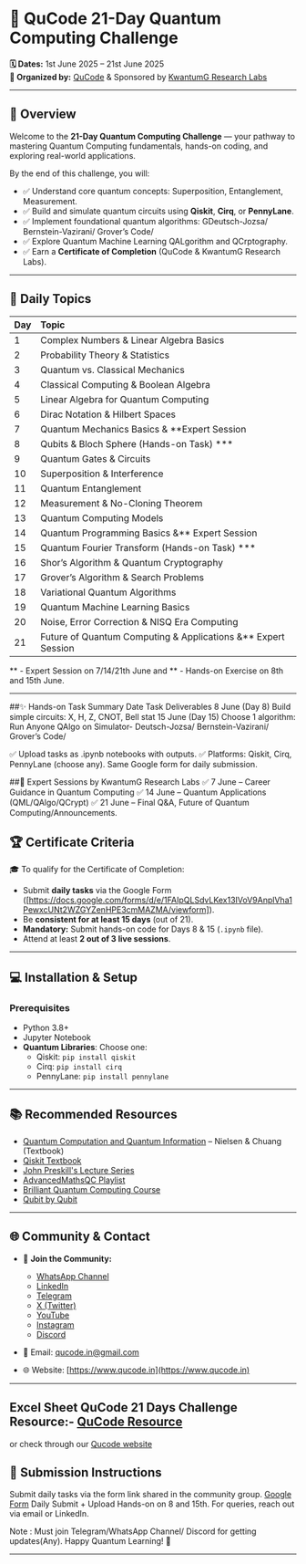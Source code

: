 # 🌌 QuCode 21-Day Quantum Computing Challenge

**🗓️ Dates:** 1st June 2025 – 21st June 2025  
**🧠 Organized by:** [QuCode](https://www.qucode.in) & 
Sponsored by [KwantumG Research Labs](https://kwantumg.com/)  

---

## 🚀 Overview

Welcome to the **21-Day Quantum Computing Challenge** — your pathway to mastering Quantum Computing fundamentals, hands-on coding, and exploring real-world applications.

By the end of this challenge, you will:
- ✅ Understand core quantum concepts: Superposition, Entanglement, Measurement.
- ✅ Build and simulate quantum circuits using **Qiskit**, **Cirq**, or **PennyLane**.
- ✅ Implement foundational quantum algorithms: GDeutsch-Jozsa/ Bernstein-Vazirani/ Grover’s	Code/
- ✅ Explore Quantum Machine Learning QALgorithm and QCrptography.
- ✅ Earn a **Certificate of Completion** (QuCode & KwantumG Research Labs).

---

## 📝 Daily Topics

| Day  | Topic                                           |
| :--- | :---------------------------------------------- |
| 1    | Complex Numbers & Linear Algebra Basics        |
| 2    | Probability Theory & Statistics                |
| 3    | Quantum vs. Classical Mechanics                |
| 4    | Classical Computing & Boolean Algebra          |
| 5    | Linear Algebra for Quantum Computing           |
| 6    | Dirac Notation & Hilbert Spaces                |
| 7    | Quantum Mechanics Basics     & **Expert Session                  |
| 8    | Qubits & Bloch Sphere (Hands-on Task) ***         |
| 9    | Quantum Gates & Circuits                       |
| 10   | Superposition & Interference                   |
| 11   | Quantum Entanglement                           |
| 12   | Measurement & No-Cloning Theorem               |
| 13   | Quantum Computing Models                       |
| 14   | Quantum Programming Basics   &** Expert Session                   |
| 15   | Quantum Fourier Transform (Hands-on Task) ***     |
| 16   | Shor’s Algorithm & Quantum Cryptography        |
| 17   | Grover’s Algorithm & Search Problems           |
| 18   | Variational Quantum Algorithms                 |
| 19   | Quantum Machine Learning Basics                |
| 20   | Noise, Error Correction & NISQ Era Computing   |
| 21   | Future of Quantum Computing & Applications &** Expert Session     |

** - Expert Session on 7/14/21th June
and ** - Hands-on Exercise on 8th and 15th June.

---
##✨ Hands-on Task Summary
Date	Task	Deliverables
8 June (Day 8)	   Build simple circuits:      X, H, Z, CNOT, Bell stat
15 June (Day 15)	Choose 1 algorithm: Run Anyone QAlgo on Simulator-  Deutsch-Jozsa/ Bernstein-Vazirani/ Grover’s	Code/

✅ Upload tasks as .ipynb notebooks with outputs.
✅ Platforms: Qiskit, Cirq, PennyLane (choose any). Same Google form for daily submission.

##🌟 Expert Sessions by KwantumG Research Labs
✅ 7 June – Career Guidance in Quantum Computing
✅ 14 June – Quantum Applications (QML/QAlgo/QCrypt)
✅ 21 June – Final Q&A, Future of Quantum Computing/Announcements.


## 🏆 Certificate Criteria

🎓 To qualify for the Certificate of Completion:
- Submit **daily tasks** via the Google Form ([https://docs.google.com/forms/d/e/1FAIpQLSdvLKex13IVoV9AnplVha1PewxcUNt2WZGYZenHPE3cmMAZMA/viewform]).
- Be **consistent for at least 15 days** (out of 21).
- **Mandatory:** Submit hands-on code for Days 8 & 15 (`.ipynb` file).
- Attend at least **2 out of 3 live sessions**.

---

## 💻 Installation & Setup

### Prerequisites
- Python 3.8+
- Jupyter Notebook
- **Quantum Libraries**: Choose one:
  - Qiskit: `pip install qiskit`
  - Cirq: `pip install cirq`
  - PennyLane: `pip install pennylane`

---

## 📚 Recommended Resources

- [Quantum Computation and Quantum Information](https://qubit.guide/) – Nielsen & Chuang (Textbook)
- [Qiskit Textbook](https://qiskit.org/textbook/)
- [John Preskill's Lecture Series](https://www.youtube.com/watch?v=w08pSFsAZvE&list=PL0ojjrEqIyPy-1RRD8cTD_lF1hflo89Iu)
- [AdvancedMathsQC Playlist](https://www.youtube.com/watch?v=zm64o27eHYw&list=PLxP0p--aBHmIe--9rczWe4AZmw03e2bz0)
- [Brilliant Quantum Computing Course](https://brilliant.org/courses/quantum-computing/?courseSlug=quantum-computing)
- [Qubit by Qubit](https://www.qubitbyqubit.org/)

---

## 🌐 Community & Contact

- 📢 **Join the Community:**
  - [WhatsApp Channel](https://whatsapp.com/channel/0029VazDF5KK5cD71hfQ3J2s)
  - [LinkedIn](https://www.linkedin.com/company/qucodes/)
  - [Telegram](https://t.me/qucodes)
  - [X (Twitter)](https://x.com/Qucodes)
  - [YouTube](https://www.youtube.com/@Qu-Code)
  - [Instagram](https://www.instagram.com/qucode_in/?igsh=M2d4eWkwcmRkbmJv&utm_source=qr#)
  - [Discord](https://discord.gg/r5ZSDtAE)

- 📧 Email: [qucode.in@gmail.com](mailto:qucode.in@gmail.com)  
- 🌐 Website: [https://www.qucode.in](https://www.qucode.in)

---



## Excel Sheet QuCode 21 Days Challenge Resource:- [QuCode Resource](https://docs.google.com/spreadsheets/d/1zuaEXlzuceRqMTcACMYRPVpQCNLzmsYDkYVVQ5bZS3Q/edit?gid=0#gid=0)
or check through our [Qucode website](https://www.qucode.in/quresource.html)

## 📌 Submission Instructions

Submit daily tasks via the form link shared in the community group.  [Google Form](https://docs.google.com/forms/d/e/1FAIpQLSdvLKex13IVoV9AnplVha1PewxcUNt2WZGYZenHPE3cmMAZMA/viewform ) Daily Submit + Upload Hands-on on 8 and 15th.
For queries, reach out via email or LinkedIn.  

Note : Must join 
Telegram/WhatsApp Channel/ Discord for getting updates(Any).
Happy Quantum Learning! 🚀

---


